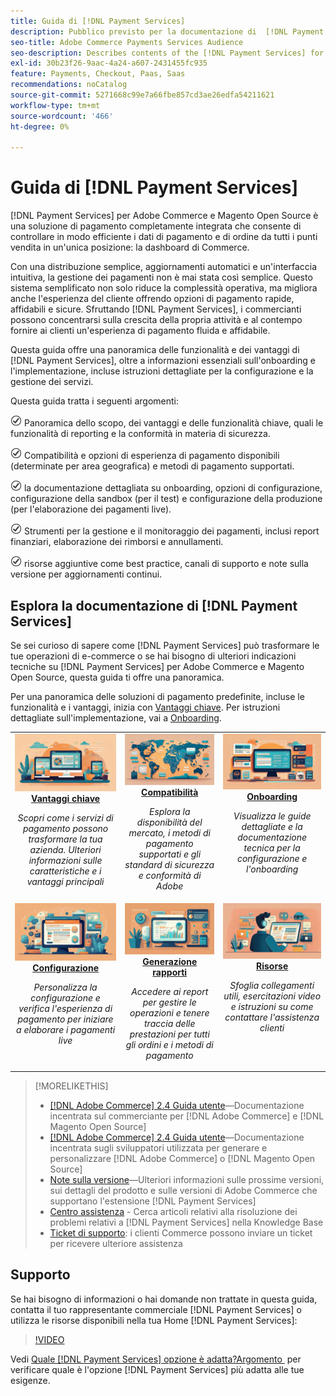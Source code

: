 ```yaml
---
title: Guida di [!DNL Payment Services]
description: Pubblico previsto per la documentazione di  [!DNL Payment Services] for [!DNL Adobe Commerce] .
seo-title: Adobe Commerce Payments Services Audience
seo-description: Describes contents of the [!DNL Payment Services] for Adobe Commerce documentation
exl-id: 30b23f26-9aac-4a24-a607-2431455fc935
feature: Payments, Checkout, Paas, Saas
recommendations: noCatalog
source-git-commit: 5271668c99e7a66fbe857cd3ae26edfa54211621
workflow-type: tm+mt
source-wordcount: '466'
ht-degree: 0%

---
```



# Guida di [!DNL Payment Services]

[!DNL Payment Services] per Adobe Commerce e Magento Open Source è una soluzione di pagamento completamente integrata che consente di controllare in modo efficiente i dati di pagamento e di ordine da tutti i punti vendita in un&#39;unica posizione: la dashboard di Commerce.

Con una distribuzione semplice, aggiornamenti automatici e un&#39;interfaccia intuitiva, la gestione dei pagamenti non è mai stata così semplice.  Questo sistema semplificato non solo riduce la complessità operativa, ma migliora anche l&#39;esperienza del cliente offrendo opzioni di pagamento rapide, affidabili e sicure. Sfruttando [!DNL Payment Services], i commercianti possono concentrarsi sulla crescita della propria attività e al contempo fornire ai clienti un&#39;esperienza di pagamento fluida e affidabile.

Questa guida offre una panoramica delle funzionalità e dei vantaggi di [!DNL Payment Services], oltre a informazioni essenziali sull&#39;onboarding e l&#39;implementazione, incluse istruzioni dettagliate per la configurazione e la gestione dei servizi.

Questa guida tratta i seguenti argomenti:

![verifica](assets/icon-check.png) Panoramica dello scopo, dei vantaggi e delle funzionalità chiave, quali le funzionalità di reporting e la conformità in materia di sicurezza.

![verifica](assets/icon-check.png) Compatibilità e opzioni di esperienza di pagamento disponibili (determinate per area geografica) e metodi di pagamento supportati.

![controllare](assets/icon-check.png) la documentazione dettagliata su onboarding, opzioni di configurazione, configurazione della sandbox (per il test) e configurazione della produzione (per l&#39;elaborazione dei pagamenti live).

![verifica](assets/icon-check.png) Strumenti per la gestione e il monitoraggio dei pagamenti, inclusi report finanziari, elaborazione dei rimborsi e annullamenti.

![verifica](assets/icon-check.png) risorse aggiuntive come best practice, canali di supporto e note sulla versione per aggiornamenti continui.

## Esplora la documentazione di [!DNL Payment Services]

Se sei curioso di sapere come [!DNL Payment Services] può trasformare le tue operazioni di e-commerce o se hai bisogno di ulteriori indicazioni tecniche su [!DNL Payment Services] per Adobe Commerce e Magento Open Source, questa guida ti offre una panoramica.

Per una panoramica delle soluzioni di pagamento predefinite, incluse le funzionalità e i vantaggi, inizia con [Vantaggi chiave](introduction.md). Per istruzioni dettagliate sull&#39;implementazione, vai a [Onboarding](onboard.md).

<table style="table-layout:fixed">
<tr style="border: 0;">
<td valign="top" style="text-align: center;">
   <div>
      <a href="introduction.md">
      <img alt="Servizi di pagamento" src="assets/benefits.jpg">
      <strong >Vantaggi chiave</strong>
      </a>
   </div>
   <p>
      <em>Scopri come i servizi di pagamento possono trasformare la tua azienda. Ulteriori informazioni sulle caratteristiche e i vantaggi principali</em>
   </p>
</td>
<td valign="top" style="text-align: center;">
   <div>
      <a href="compatibility.md">
      <img alt="Servizi di pagamento" src="assets/compatibility.jpg">
      <strong>Compatibilità</strong>
      </a>
   </div>
   <p>
      <em>Esplora la disponibilità del mercato, i metodi di pagamento supportati e gli standard di sicurezza e conformità di Adobe</em>
   </p>
</td>
<td valign="top" style="text-align: center;">
   <div>
      <a href="onboard.md">
      <img alt="Servizi di pagamento" src="assets/onboard.jpg">
      <strong>Onboarding</strong>
      </a>
   </div>
   <p>
      <em>Visualizza le guide dettagliate e la documentazione tecnica per la configurazione e l'onboarding</em>
   </p>
</td>
<tr style="border: 0;">
<td valign="top" style="text-align: center;">
   <div>
      <a href="configure-admin.md">
      <img alt="Servizi di pagamento" src="assets/configuration.jpg">
      <strong>Configurazione</strong>
      </a>
   </div>
   <p>
      <em>Personalizza la configurazione e verifica l'esperienza di pagamento per iniziare a elaborare i pagamenti live</em>
   </p>
</td>
<td valign="top" style="text-align: center;">
   <div>
      <a href="reporting.md">
      <img alt="Servizi di pagamento" src="assets/reporting.jpg">
      <strong>Generazione rapporti</strong>
      </a>
   </div>
   <p>
      <em>Accedere ai report per gestire le operazioni e tenere traccia delle prestazioni per tutti gli ordini e i metodi di pagamento</em>
   </p>
</td>
<td valign="top" style="text-align: center;">
   <div>
      <a href="release-notes.md">
      <img alt="Servizi di pagamento" src="assets/resources.jpg">
      <strong>Risorse</strong>
      </a>
   </div>
   <p>
      <em>Sfoglia collegamenti utili, esercitazioni video e istruzioni su come contattare l'assistenza clienti</em>
   </p>
</td>
</table>

>[!MORELIKETHIS]
>
> * [[!DNL Adobe Commerce] 2.4 Guida utente](https://experienceleague.adobe.com/docs/commerce-admin/user-guides/home.html?lang=it)—Documentazione incentrata sul commerciante per [!DNL Adobe Commerce] e [!DNL Magento Open Source]
> * [[!DNL Adobe Commerce] 2.4 Guida utente](https://experienceleague.adobe.com/docs/commerce-admin/user-guides/home.html?lang=it)—Documentazione incentrata sugli sviluppatori utilizzata per generare e personalizzare [!DNL Adobe Commerce] o [!DNL Magento Open Source]
> * [Note sulla versione](release-notes.md)—Ulteriori informazioni sulle prossime versioni, sui dettagli del prodotto e sulle versioni di Adobe Commerce che supportano l&#39;estensione [!DNL Payment Services]
> * [Centro assistenza](https://experienceleague.adobe.com/docs/commerce-knowledge-base/kb/overview.html?lang=it) - Cerca articoli relativi alla risoluzione dei problemi relativi a [!DNL Payment Services] nella Knowledge Base
> * [Ticket di supporto](https://experienceleague.adobe.com/docs/commerce-knowledge-base/kb/help-center-guide/magento-help-center-user-guide.html?lang=it#submit-ticket): i clienti Commerce possono inviare un ticket per ricevere ulteriore assistenza

## Supporto

Se hai bisogno di informazioni o hai domande non trattate in questa guida, contatta il tuo rappresentante commerciale [!DNL Payment Services] o utilizza le risorse disponibili nella tua Home [!DNL Payment Services]:

>[!VIDEO](https://video.tv.adobe.com/v/3448235?captions=ita)

Vedi [Quale [!DNL Payment Services] opzione è adatta?Argomento &#x200B;](compatibility.md#which-payment-services-option-is-right-for-you) per verificare quale è l&#39;opzione [!DNL Payment Services] più adatta alle tue esigenze.
